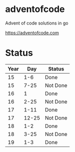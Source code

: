 # adventofcode
Advent of code solutions in go

https://adventofcode.com

# Status

| Year | Day   | Status   |
|------|-------|----------|
| 15   | 1-6   | Done     |
| 15   | 7-25  | Not Done |
| 16   | 1     | Done     |
| 16   | 2-25  | Not Done |
| 17   | 1-11  | Done     |
| 17   | 12-25 | Not Done |
| 18   | 1-2   | Done     |
| 18   | 3-25  | Not Done |
| 19   | 1-3   | Done     |

